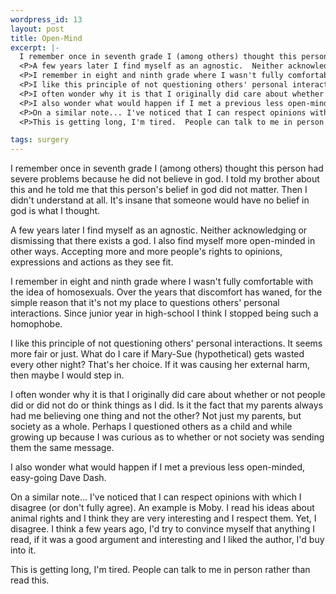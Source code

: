 ```yaml
--- 
wordpress_id: 13
layout: post
title: Open-Mind
excerpt: |-
  I remember once in seventh grade I (among others) thought this person had severe problems because he did not believe in god.  I told my brother about this and he told me that this person's belief in god did not matter.  Then I didn't understand at all.  It's insane that someone would have no belief in god is what I thought.
  <P>A few years later I find myself as an agnostic.  Neither acknowledging or dismissing that there exists a god.  I also find myself more open-minded in other ways.  Accepting more and more people's rights to opinions, expressions and actions as they see fit.
  <P>I remember in eight and ninth grade where I wasn't fully comfortable with the idea of homosexuals.  Over the years that discomfort has waned, for the simple reason that it's not my place to questions others' personal interactions.  Since junior year in high-school I think I stopped being such a homophobe.
  <P>I like this principle of not questioning others' personal interactions.  It seems more fair or just.  What do I care if Mary-Sue (hypothetical) gets wasted every other night?  That's her choice.  If it was causing her external harm, then maybe I would step in.
  <P>I often wonder why it is that I originally did care about whether or not people did or did not do or think things as I did.  Is it the fact that my parents always had me believing one thing and not the other?  Not just my parents, but society as a whole.  Perhaps I questioned others as a child and while growing up because I was curious as to whether or not society was sending them the same message.
  <P>I also wonder what would happen if I met a previous less open-minded, easy-going Dave Dash.
  <P>On a similar note... I've noticed that I can respect opinions with which I disagree (or don't fully agree).  An example is Moby.  I read his ideas about animal rights and I think they are very interesting and I respect them.  Yet, I disagree.  I think a few years ago, I'd try to convince myself that anything I read, if it was a good argument and interesting and I liked the author, I'd buy into it.
  <P>This is getting long, I'm tired.  People can talk to me in person rather than read this.

tags: surgery
---
```


I remember once in seventh grade I (among others) thought this person had severe problems because he did not believe in god.  I told my brother about this and he told me that this person's belief in god did not matter.  Then I didn't understand at all.  It's insane that someone would have no belief in god is what I thought.
<P>A few years later I find myself as an agnostic.  Neither acknowledging or dismissing that there exists a god.  I also find myself more open-minded in other ways.  Accepting more and more people's rights to opinions, expressions and actions as they see fit.
<P>I remember in eight and ninth grade where I wasn't fully comfortable with the idea of homosexuals.  Over the years that discomfort has waned, for the simple reason that it's not my place to questions others' personal interactions.  Since junior year in high-school I think I stopped being such a homophobe.
<P>I like this principle of not questioning others' personal interactions.  It seems more fair or just.  What do I care if Mary-Sue (hypothetical) gets wasted every other night?  That's her choice.  If it was causing her external harm, then maybe I would step in.
<P>I often wonder why it is that I originally did care about whether or not people did or did not do or think things as I did.  Is it the fact that my parents always had me believing one thing and not the other?  Not just my parents, but society as a whole.  Perhaps I questioned others as a child and while growing up because I was curious as to whether or not society was sending them the same message.
<P>I also wonder what would happen if I met a previous less open-minded, easy-going Dave Dash.
<P>On a similar note... I've noticed that I can respect opinions with which I disagree (or don't fully agree).  An example is Moby.  I read his ideas about animal rights and I think they are very interesting and I respect them.  Yet, I disagree.  I think a few years ago, I'd try to convince myself that anything I read, if it was a good argument and interesting and I liked the author, I'd buy into it.
<P>This is getting long, I'm tired.  People can talk to me in person rather than read this.
